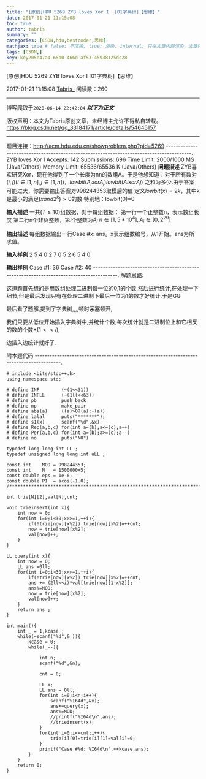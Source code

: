 ```yaml
---
title: "[原创]HDU 5269 ZYB loves Xor I  [01字典树]【思维】"
date: 2017-01-21 11:15:08
toc: true
author: tabris
summary: ""
categories: [CSDN,hdu,bestcoder,思维]
mathjax: true # false: 不渲染, true: 渲染, internal: 只在文章内部渲染，文章列表中不渲染
tags: [CSDN,]
key: key205e47a4-65b0-466d-af53-45938125dc28
---
```


[原创]HDU 5269 ZYB loves Xor I  [01字典树]【思维】

2017-01-21 11:15:08  [Tabris_](https://me.csdn.net/qq_33184171) 阅读数：260

---

博客爬取于`2020-06-14 22:42:04`
***以下为正文***

版权声明：本文为Tabris原创文章，未经博主允许不得私自转载。
https://blog.csdn.net/qq_33184171/article/details/54645157

<!-- more -->

---

题目连接：http://acm.hdu.edu.cn/showproblem.php?pid=5269
----------------------------------------------------------------------------------------.
ZYB loves Xor I  Accepts: 142   Submissions: 696
 Time Limit: 2000/1000 MS (Java/Others)   Memory Limit: 65536/65536 K (Java/Others)
**问题描述**
ZYB喜欢研究Xor，现在他得到了一个长度为nn的数组A。于是他想知道：对于所有数对$(i,j)(i \in [1,n],j \in [1,n])$，$lowbit(A_i xor A_j)lowbit(A_​i​​ xor A_​j)$
之和为多少.由于答案可能过大，你需要输出答案对998244353取模后的值
定义$lowbit(x)=2^​k$
​​ ，其中k是最小的满足$(x_{} and 2^k) > 0$的数
特别地：lowbit(0)=0

**输入描述**
一共$(T \leq10)$组数据，对于每组数据：
第一行一个正整数n，表示数组长度
第二行n个非负整数，第$i$个整数为$A_{i}$
$n \in [1,5*10^4],A_i \in [0,2^{29}]$

**输出描述**
每组数据输出一行Case #x: ans。x表示组数编号，从1开始。ans为所求值。

**输入样例**
2
5
4 0 2 7 0
5
2 6 5 4 0

**输出样例**
Case #1: 36
Case #2: 40
----------------------------------------------------------------------------------------.
解题思路:

这道题首先想的是用数组处理二进制每一位的0,1的个数,然后进行统计,在处理一下细节,但是最后发现只有在处理二进制下最后一位为1的数才好统计.于是GG

最后看了题解,提到了字典树,,,,顿时茅塞顿开,

我们只要从低位开始插入字典树中,并统计个数,每次统计就是二进制位上和它相反的数的个数*$(1<<i)$,

边插入边统计就好了.


附本题代码
----------------------------------------------------------------------------------------.
```
# include <bits/stdc++.h>
using namespace std;

# define INF        (~(1<<31))
# define INFLL      (~(1ll<<63))
# define pb         push_back
# define mp         make_pair
# define abs(a)     ((a)>0?(a):-(a))
# define lalal      puts("*******");
# define s1(x)      scanf("%d",&x)
# define Rep(a,b,c) for(int a=(b);a<=(c);a++)
# define Per(a,b,c) for(int a=(b);a>=(c);a--)
# define no         puts("NO")

typedef long long int LL ;
typedef unsigned long long int uLL ;

const int    MOD = 998244353;
const int    N   = 1500000+5;
const double eps = 1e-6;
const double PI  = acos(-1.0);
/***********************************************************************/

int trie[N][2],val[N],cnt;

void trieinsert(int x){
    int now = 0;
    for(int i=0;i<30;x>>=1,++i){
        if(!trie[now][x%2]) trie[now][x%2]=++cnt;
        now = trie[now][x%2];
        val[now]++;
    }
}

LL query(int x){
    int now = 0;
    LL ans =0ll;
    for(int i=0;i<30;x>>=1,++i){
        if(!trie[now][x%2]) trie[now][x%2]=++cnt;
        ans += (2ll<<i)*val[trie[now][1-x%2]];
        ans%=MOD;
        now = trie[now][x%2];
        val[now]++;
    }
    return ans ;
}

int main(){
    int _ = 1,kcase ;
    while(~scanf("%d",&_)){
        kcase = 0;
        while(_--){

            int n;
            scanf("%d",&n);

            cnt = 0;

            LL x;
            LL ans = 0ll;
            for(int i=0;i<n;i++){
                scanf("%I64d",&x);
                ans+=query(x);
                ans%=MOD;
                //printf("%I64d\n",ans);
                //trieinsert(x);
            }
            for(int i=0;i<=cnt;i++){
                trie[i][0]=trie[i][1]=val[i]=0;
            }
            printf("Case #%d: %I64d\n",++kcase,ans);
        }
    }
    return 0;
}
```
